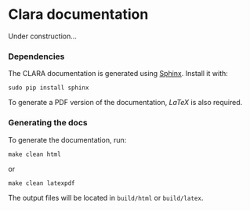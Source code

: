 # Clara documentation

Under construction...


### Dependencies

The CLARA documentation is generated using [Sphinx](http://sphinx-doc.org).
Install it with:

    sudo pip install sphinx

To generate a PDF version of the documentation, *LaTeX* is also required.

### Generating the docs

To generate the documentation, run:

    make clean html

or

    make clean latexpdf

The output files will be located in `build/html` or `build/latex`.
